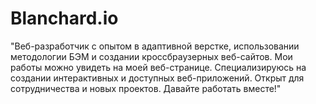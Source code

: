 # Blanchard.io
"Веб-разработчик с опытом в адаптивной верстке, использовании методологии БЭМ и создании кроссбраузерных веб-сайтов. Мои работы можно увидеть на моей веб-странице. Специализируюсь на создании интерактивных и доступных веб-приложений. Открыт для сотрудничества и новых проектов. Давайте работать вместе!"
